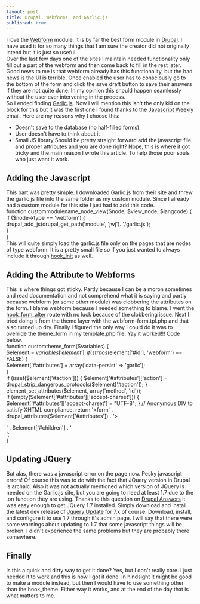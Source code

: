 ```yaml
---
layout: post
title: Drupal, Webforms, and Garlic.js
published: true
---
```

I love the [Webform](http://drupal.org/project/webform) module. It is by far the best form module in [Drupal](http://drupal.org/). I have used it for so many things that I am sure the creator did not originally intend but it is just so useful.  
Over the last few days one of the sites I maintain needed functionality only fill out a part of the webform and then come back to fill in the rest later. Good news to me is that webform already has this functionality, but the bad news is the UI is terrible. Once enabled the user has to consciously go to the bottom of the form and click the save draft button to save their answers if they are not quite done. In my opinion this should happen seamlessly without the user ever intervening in the process.  
So I ended finding [Garlic.js](http://garlicjs.org). Now I will mention this isn't the only kid on the block for this but it was the first one I found thanks to the [Javascript Weekly](http://javascriptweekly.com) email. Here are my reasons why I choose this:
* Doesn't save to the database (no half-filled forms)
* User doesn't have to think about it
* Small JS library
Should be pretty straight forward add the javascript file and proper attributes and you are done right? Nope, this is where it got tricky and the main reason I wrote this article. To help those poor souls who just want it work.

## Adding the Javascript
This part was pretty simple. I downloaded Garlic.js from their site and threw the garlic.js file into the same folder as my custom module. Since I already had a custom module for this site I just had to add this code.  
    function custommodulename_node_view($node, $view_node, $langcode) {  
	    if ($node->type == 'webform') {  
		  	drupal_add_js(drupal_get_path('module', 'jwj'). '/garlic.js');  
			}  
		}  
This will quite simply load the garlic.js file only on the pages that are nodes of type webform. It is a pretty small file so if you just wanted to always include it through [hook_init](http://api.drupal.org/api/drupal/modules!system!system.api.php/function/hook_init/7) as well.  

## Adding the Attribute to Webforms
This is where things got sticky. Partly because I can be a moron sometimes and read documentation and not comprehend what it is saying and partly because webform (or some other module) was clobbering the attributes on the form. I blame webform because I needed something to blame. I went the [hook_form_alter](http://api.drupal.org/api/drupal/modules!system!system.api.php/function/hook_form_alter/7) route with no luck because of the clobbering issue. Next I tried doing it from the theme layer with the webform-form.tpl.php and that also turned up dry. Finally I figured the only way I could do it was to override the theme_form in my template.php file. Yay it worked!!! Code below.  
    function customtheme_form($variables) {  
      $element = $variables['element'];  
      if (strpos($element['#id'], 'webform') == FALSE) {  
        $element['#attributes'] = array('data-persist' => 'garlic');  
      }  
			if (isset($element['#action'])) {
				$element['#attributes']['action'] = drupal_strip_dangerous_protocols($element['#action']);  
			}  
			element_set_attributes($element, array('method', 'id'));  
			if (empty($element['#attributes']['accept-charset'])) {  
				$element['#attributes']['accept-charset'] = "UTF-8";  
			}  
			// Anonymous DIV to satisfy XHTML compliance.  
			return '<form' . drupal_attributes($element['#attributes']) . '><div>' . $element['#children'] . '</div></form>';  
		}  

## Updating JQuery
But alas, there was a javascript error on the page now. Pesky javascript errors! Of course this was to do with the fact that JQuery version in Drupal is archaic. Also it was not actually mentioned which version of JQuery is needed on the Garlic.js site, but you are going to need at least 1.7 due to the .on function they are using. Thanks to this question on [Drupal Answers](http://drupal.stackexchange.com/questions/28820/how-do-i-update-jquery-to-the-latest-version-i-can-download/) it was easy enough to get JQuery 1.7 installed. Simply download and install the latest dev release of [Jquery Update](http://drupal.org/project/jquery_update) for 7.x of course. Download, install, and configure it to use 1.7 through it's admin page. 
I will say that there were some warnings about updating to 1.7 that some javascript things will be broken. I didn't experience the same problems but they are probably there somewhere.

## Finally
Is this a quick and dirty way to get it done? Yes, but I don't really care. I just needed it to work and this is how I got it done. In hindsight it might be good to make a module instead, but then I would have to use something other than the hook_theme. Either way it works, and at the end of the day that is what matters to me.